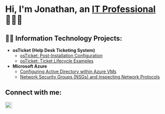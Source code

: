 <h1>Hi, I'm Jonathan, an <a href="https://www.linkedin.com/in/jonathan-villegas-22344a302/"> IT Professional </a>🚀🚀🚀</h1>

<h2>👨‍💻 Information Technology Projects:</h2>

- <b>osTicket (Help Desk Ticketing System)</b>
  - [osTicket: Post-Installation Configuration](https://github.com/codyyjxn/post-install-config)
  - [osTicket: Ticket Lifecycle Examples](https://github.com/codyyjxn/ticket-lifecycle)
- <b>Microsoft Azure</b>
  - [Configuring Active Directory within Azure VMs](https://github.com/codyyjxn/configure-ad)
  - [Network Security Groups (NSGs) and Inspecting Network Protocols](https://github.com/codyyjxn/azure-network-protocols)
 

<h2>Connect with me:</h2>

[<img align="left" alt="Josh | LinkedIn" width="22px" src="https://cdn.jsdelivr.net/npm/simple-icons@v3/icons/linkedin.svg" />][linkedin]



[linkedin]: https://www.linkedin.com/in/jonathan-villegas-22344a302/
